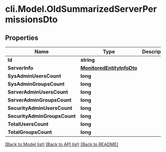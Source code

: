 # cli.Model.OldSummarizedServerPermissionsDto

## Properties

Name | Type | Description | Notes
------------ | ------------- | ------------- | -------------
**Id** | **string** |  | [optional] 
**ServerInfo** | [**MonitoredEntityInfoDto**](MonitoredEntityInfoDto.md) |  | [optional] 
**SysAdminUsersCount** | **long** |  | [optional] 
**SysAdminGroupsCount** | **long** |  | [optional] 
**ServerAdminUsersCount** | **long** |  | [optional] 
**ServerAdminGroupsCount** | **long** |  | [optional] 
**SecurityAdminUsersCount** | **long** |  | [optional] 
**SecurityAdminGroupsCount** | **long** |  | [optional] 
**TotalUsersCount** | **long** |  | [optional] 
**TotalGroupsCount** | **long** |  | [optional] 

[[Back to Model list]](../README.md#documentation-for-models) [[Back to API list]](../README.md#documentation-for-api-endpoints) [[Back to README]](../README.md)

